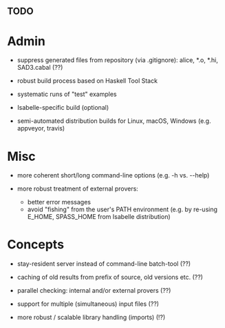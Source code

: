 ## TODO ##

# Admin #

* suppress generated files from repository (via .gitignore):
  alice, *.o, *.hi, SAD3.cabal (??)

* robust build process based on Haskell Tool Stack

* systematic runs of "test" examples

* Isabelle-specific build (optional)

* semi-automated distribution builds for Linux, macOS, Windows
  (e.g. appveyor, travis)


# Misc #

* more coherent short/long command-line options (e.g. -h vs. --help)

* more robust treatment of external provers:
    + better error messages
    + avoid "fishing" from the user's PATH environment
      (e.g. by re-using E_HOME, SPASS_HOME from Isabelle distribution)


# Concepts #

* stay-resident server instead of command-line batch-tool (??)

* caching of old results from prefix of source, old versions etc. (??)

* parallel checking: internal and/or external provers (??)

* support for multiple (simultaneous) input files (??)

* more robust / scalable library handling (imports) (!?)

